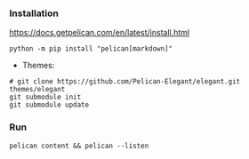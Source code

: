 ### Installation
https://docs.getpelican.com/en/latest/install.html
```
python -m pip install "pelican[markdown]"
```

- Themes:
```
# git clone https://github.com/Pelican-Elegant/elegant.git themes/elegant
git submodule init
git submodule update
```

### Run
```
pelican content && pelican --listen
```